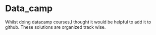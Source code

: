 # Data_camp

Whilst doing datacamp courses,I thought it would be helpful to add it to github.
These solutions are organized track wise.
